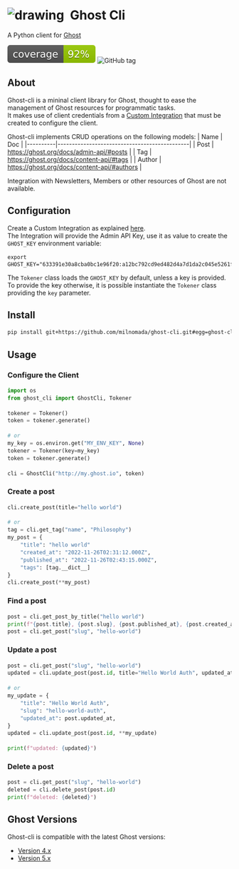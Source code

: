 #  <img src="https://d33wubrfki0l68.cloudfront.net/9a4849ff454e5eaa1b2f5ff885049b494f4f739a/5a3b4/assets/images/tool-icons/ghost.png" alt="drawing" align="top" height="35px"/> &nbsp;Ghost Cli



A Python client for [Ghost](https://ghost.org/docs/)

![Cov](./assets/cov.svg)
![GitHub tag](https://img.shields.io/github/v/tag/milnomada/ghost-cli)

## About

Ghost-cli is a mininal client library for Ghost, thought to ease the management of Ghost resources for programmatic tasks.  
It makes use of client credentials from a [Custom Integration](https://ghost.org/integrations/custom-integrations/) that must be created to configure the client.

Ghost-cli implements CRUD operations on the following models:
| Name     | Doc                                          |
|----------|----------------------------------------------|
| Post     | https://ghost.org/docs/admin-api/#posts      |
| Tag      | https://ghost.org/docs/content-api/#tags     |
| Author   | https://ghost.org/docs/content-api/#authors  |

Integration with Newsletters, Members or other resources of Ghost are not available.


## Configuration

Create a Custom Integration as explained [here](https://ghost.org/docs/admin-api/#token-authentication).  
The Integration will provide the Admin API Key, use it as value to create the `GHOST_KEY` environment variable:
```
export GHOST_KEY="633391e30a8cba0bc1e96f20:a12bc792cd9ed482d4a7d1da2c045e5261feae2117fab4d8dad0d93f7e34bc82"
```

The `Tokener` class loads the `GHOST_KEY` by default, unless a key is provided. 
To provide the key otherwise, it is possible instantiate the `Tokener` class providing the `key` parameter.

## Install

```bash
pip install git+https://github.com/milnomada/ghost-cli.git#egg=ghost-cli
```

## Usage


### Configure the Client
```python
import os
from ghost_cli import GhostCli, Tokener

tokener = Tokener()
token = tokener.generate()

# or
my_key = os.environ.get("MY_ENV_KEY", None)
tokener = Tokener(key=my_key)
token = tokener.generate()

cli = GhostCli("http://my.ghost.io", token)
```

### Create a post
```python
cli.create_post(title="hello world")

# or
tag = cli.get_tag("name", "Philosophy")
my_post = {
    "title": "hello world"
    "created_at": "2022-11-26T02:31:12.000Z",
    "published_at": "2022-11-26T02:43:15.000Z",
    "tags": [tag.__dict__]
}
cli.create_post(**my_post)
```

### Find a post
```python
post = cli.get_post_by_title("hello world")
print(f"{post.title}, {post.slug}, {post.published_at}, {post.created_at}")
post = cli.get_post("slug", "hello-world")
```

### Update a post
```python
post = cli.get_post("slug", "hello-world")
updated = cli.update_post(post.id, title="Hello World Auth", updated_at=post.updated_at)

# or
my_update = {
    "title": "Hello World Auth",
    "slug": "hello-world-auth",
    "updated_at": post.updated_at,
}
updated = cli.update_post(post.id, **my_update)

print(f"updated: {updated}")
```

### Delete a post
```python
post = cli.get_post("slug", "hello-world")
deleted = cli.delete_post(post.id)
print(f"deleted: {deleted}")
```

## Ghost Versions

Ghost-cli is compatible with the latest Ghost versions:
- [Version 4.x](https://github.com/TryGhost/Ghost/releases)
- [Version 5.x](https://github.com/TryGhost/Ghost/releases)
